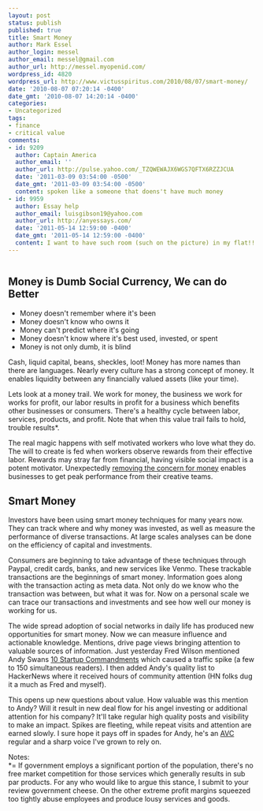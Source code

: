 ```yaml
---
layout: post
status: publish
published: true
title: Smart Money
author: Mark Essel
author_login: messel
author_email: messel@gmail.com
author_url: http://messel.myopenid.com/
wordpress_id: 4820
wordpress_url: http://www.victusspiritus.com/2010/08/07/smart-money/
date: '2010-08-07 07:20:14 -0400'
date_gmt: '2010-08-07 14:20:14 -0400'
categories:
- Uncategorized
tags:
- finance
- critical value
comments:
- id: 9209
  author: Captain America
  author_email: ''
  author_url: http://pulse.yahoo.com/_TZQWEWAJX6WGS7QFTX6RZZJCUA
  date: '2011-03-09 03:54:00 -0500'
  date_gmt: '2011-03-09 03:54:00 -0500'
  content: spoken like a someone that doens't have much money
- id: 9959
  author: Essay help
  author_email: luisgibson19@yahoo.com
  author_url: http://anyessays.com/
  date: '2011-05-14 12:59:00 -0400'
  date_gmt: '2011-05-14 12:59:00 -0400'
  content: I want to have such room (such on the picture) in my flat!!! 
---
```

<p><a href="http://www.victusspiritus.com/wp-content/uploads/2010/05/Cash.png"><img src="http://www.victusspiritus.com/wp-content/uploads/2010/05/Cash.png" alt="" title="Cash" /></a></p>
<h2>Money is Dumb Social Currency, We can do Better</h2>
<ul>
<li>Money doesn't remember where it's been</li>
<li>Money doesn't know who owns it</li>
<li>Money can't predict where it's going</li>
<li>Money doesn't know where it's best used, invested, or spent</li>
<li>Money is not only dumb, it is blind</li>
</ul>
<p>Cash, liquid capital, beans, sheckles, loot! Money has more names than there are languages. Nearly every culture has a strong concept of money. It enables liquidity between any financially valued assets (like your time). </p>
<p>Lets look at a money trail. We work for money, the business we work for works for profit, our labor results in profit for a business which benefits other businesses or consumers. There's a healthy cycle between labor, services, products, and profit. Note that when this value trail fails to hold, trouble results*. </p>
<p>The real magic happens with self motivated workers who love what they do. The will to create is fed when workers observe rewards from their effective labor. Rewards may stray far from financial, having visible social impact is a potent motivator. Unexpectedly <a href="http://www.youtube.com/watch?v=u6XAPnuFjJc&sns=em">removing the concern for money</a> enables businesses to get peak performance from their creative teams.</p>
<h2>Smart Money</h2>
<p>Investors have been using smart money techniques for many years now. They can track where and why money was invested, as well as measure the performance of diverse transactions. At large scales analyses can be done on the efficiency of capital and investments. </p>
<p>Consumers are beginning to take advantage of these techniques through Paypal, credit cards, banks, and new services like Venmo. These trackable transactions are the beginnings of smart money. Information goes along with the transaction acting as meta data. Not only do we know who the transaction was between, but what it was for. Now on a personal scale we can trace our transactions and investments and see how well our money is working for us.</p>
<p>The wide spread adoption of social networks in daily life has produced new opportunities for smart money. Now we can measure influence and actionable knowledge. Mentions, drive page views bringing attention to valuable sources of information. Just yesterday Fred Wilson mentioned Andy Swans <a href="http://andyswan.com/blog/2008/12/01/10-startup-commandments/">10 Startup Commandments</a> which caused a traffic spike (a few to 150 simultaneous readers). I then added Andy's quality list to HackerNews where it received hours of community attention (HN folks dug it a much as Fred and myself). </p>
<p>This opens up new questions about value. How valuable was this mention to Andy? Will it result in new deal flow for his angel investing or additional attention for his company? It'll take regular high quality posts and visibility to make an impact. Spikes are fleeting, while repeat visits and attention are earned slowly. I sure hope it pays off in spades for Andy, he's an  <a href="http://www.avc.com">AVC</a> regular and a sharp voice I've grown to rely on.</p>
<p>Notes:<br />
*= If government employs a significant portion of the population, there's no free market competition for those services which generally results in sub par products. For any who would like to argue this stance, I submit to your review government cheese. On the other extreme profit margins squeezed too tightly abuse employees and produce lousy services and goods. </p>
